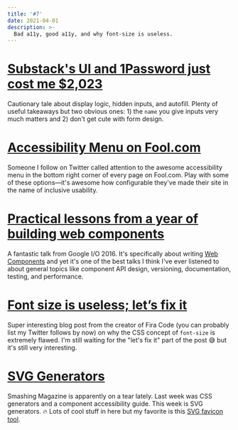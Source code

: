 ```yaml
---
title: '#7'
date: 2021-04-01
description: >-
  Bad a11y, good a11y, and why font-size is useless.
---
```


# [Substack's UI and 1Password just cost me $2,023](https://timmyomahony.com/blog/substacks-ui-and-1password-just-cost-me-2023-dollars)

Cautionary tale about display logic, hidden inputs, and autofill. Plenty of useful takeaways but two obvious ones: 1) the `name` you give inputs very much matters and 2) don't get cute with form design.

# [Accessibility Menu on Fool.com](https://www.fool.com/)

Someone I follow on Twitter called attention to the awesome accessibility menu in the bottom right corner of every page on Fool.com. Play with some of these options—it's awesome how configurable they've made their site in the name of inclusive usability.

# [Practical lessons from a year of building web components](https://www.youtube.com/watch?v=zfQoleQEa4w)

A fantastic talk from Google I/O 2016. It's specifically about writing [Web Components](https://developer.mozilla.org/en-US/docs/Web/Web_Components) and yet it's one of the best talks I think I've ever listened to about general topics like component API design, versioning, documentation, testing, and performance.

# [Font size is useless; let’s fix it](https://tonsky.me/blog/font-size/)

Super interesting blog post from the creator of Fira Code (you can probably list my Twitter follows by now) on why the CSS concept of `font-size` is extremely flawed. I'm still waiting for the "let's fix it" part of the post 😅 but it's still very interesting.

# [SVG Generators](https://www.smashingmagazine.com/2021/03/svg-generators/)

Smashing Magazine is apparently on a tear lately. Last week was CSS generators and a component accessibility guide. This week is SVG generators. 🔥 Lots of cool stuff in here but my favorite is this [SVG favicon tool](https://formito.com/tools/favicon).
